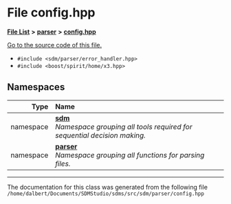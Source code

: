 
<NavBar active_item_id="2"/>

# File config.hpp


[**File List**](files.md) **>** [**parser**](dir_6daa6254ddefc40233dd42d3ed88a5a9.md) **>** [**config.hpp**](config_8hpp.md)

[Go to the source code of this file.](config_8hpp_source.md)



* `#include <sdm/parser/error_handler.hpp>`
* `#include <boost/spirit/home/x3.hpp>`









## Namespaces

| Type | Name |
| ---: | :--- |
| namespace | [**sdm**](namespacesdm.md) <br>_Namespace grouping all tools required for sequential decision making._  |
| namespace | [**parser**](namespacesdm_1_1parser.md) <br>_Namespace grouping all functions for parsing files._  |















------------------------------
The documentation for this class was generated from the following file `/home/dalbert/Documents/SDMStudio/sdms/src/sdm/parser/config.hpp`